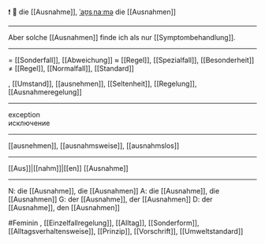 ❗ 🔴 die [[Ausnahme]], [ˈaʊ̯sˌnaːmə](https://youglish.com/pronounce/Ausnahme/german)
die [[Ausnahmen]]

---
Aber solche [[Ausnahmen]] finde ich als nur [[Symptombehandlung]].

---
= [[Sonderfall]], [[Abweichung]]
≈ [[Regel]], [[Spezialfall]], [[Besonderheit]]
≠ [[Regel]], [[Normalfall]], [[Standard]]

, [[Umstand]], [[ausnehmen]], [[Seltenheit]], [[Regelung]], [[Ausnahmeregelung]]

---
exception  
исключение

---
[[ausnehmen]], [[ausnahmsweise]], [[ausnahmslos]]

---
[[Aus]]|[[nahm]]|[[en]]
[[Ausnahme]]


---
N: die [[Ausnahme]], die [[Ausnahmen]]
A: die [[Ausnahme]], die [[Ausnahmen]]
G: der [[Ausnahme]], der [[Ausnahmen]]
D: der [[Ausnahme]], den [[Ausnahmen]]


#Feminin , [[Einzelfallregelung]], [[Alltag]], [[Sonderform]], [[Alltagsverhaltensweise]], [[Prinzip]], [[Vorschrift]], [[Umweltstandard]]